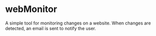 # webMonitor
A simple tool for monitoring changes on a website. When changes are detected, an email is sent to notify the user.
